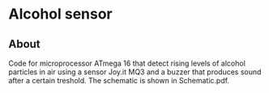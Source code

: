 # Alcohol sensor
## About
Code for microprocessor ATmega 16 that detect rising levels of alcohol particles in air using a sensor Joy.it MQ3 and a buzzer that produces sound after a certain treshold. The schematic is shown in Schematic.pdf.
